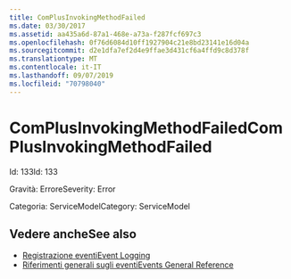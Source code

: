 ```yaml
---
title: ComPlusInvokingMethodFailed
ms.date: 03/30/2017
ms.assetid: aa435a6d-87a1-468e-a73a-f287fcf697c3
ms.openlocfilehash: 0f76d6084d10ff1927904c21e8bd23141e16d04a
ms.sourcegitcommit: d2e1dfa7ef2d4e9ffae3d431cf6a4ffd9c8d378f
ms.translationtype: MT
ms.contentlocale: it-IT
ms.lasthandoff: 09/07/2019
ms.locfileid: "70798040"
---
```

# <a name="complusinvokingmethodfailed"></a><span data-ttu-id="5eb55-102">ComPlusInvokingMethodFailed</span><span class="sxs-lookup"><span data-stu-id="5eb55-102">ComPlusInvokingMethodFailed</span></span>
<span data-ttu-id="5eb55-103">Id: 133</span><span class="sxs-lookup"><span data-stu-id="5eb55-103">Id: 133</span></span>  
  
 <span data-ttu-id="5eb55-104">Gravità: Errore</span><span class="sxs-lookup"><span data-stu-id="5eb55-104">Severity: Error</span></span>  
  
 <span data-ttu-id="5eb55-105">Categoria: ServiceModel</span><span class="sxs-lookup"><span data-stu-id="5eb55-105">Category: ServiceModel</span></span>  
  
## <a name="see-also"></a><span data-ttu-id="5eb55-106">Vedere anche</span><span class="sxs-lookup"><span data-stu-id="5eb55-106">See also</span></span>

- [<span data-ttu-id="5eb55-107">Registrazione eventi</span><span class="sxs-lookup"><span data-stu-id="5eb55-107">Event Logging</span></span>](index.md)
- [<span data-ttu-id="5eb55-108">Riferimenti generali sugli eventi</span><span class="sxs-lookup"><span data-stu-id="5eb55-108">Events General Reference</span></span>](events-general-reference.md)
